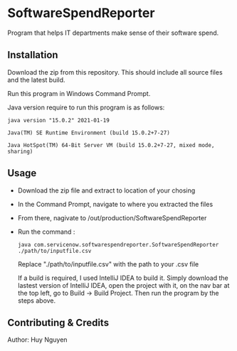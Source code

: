 # SoftwareSpendReporter

Program that helps IT departments make sense of their software spend.

## Installation
Download the zip from this repository. This should include all source files and the latest build.

Run this program in Windows Command Prompt.

Java version require to run this program is as follows:

    java version "15.0.2" 2021-01-19
  
    Java(TM) SE Runtime Environment (build 15.0.2+7-27)
  
    Java HotSpot(TM) 64-Bit Server VM (build 15.0.2+7-27, mixed mode, sharing)
  

## Usage
- Download the zip file and extract to location of your chosing
- In the Command Prompt, navigate to where you extracted the files
- From there, nagivate to /out/production/SoftwareSpendReporter
- Run the command : 

      java com.servicenow.softwarespendreporter.SoftwareSpendReporter ./path/to/inputfile.csv
    
  Replace "./path/to/inputfile.csv" with the path to your .csv file
  
  If a build is required, I used IntelliJ IDEA to build it. Simply download the lastest version of IntelliJ IDEA, open the project with it, on the nav bar at the top left, go to Build -> Build Project. Then run the program by the steps above.
  
## Contributing & Credits
  Author: Huy Nguyen
  
